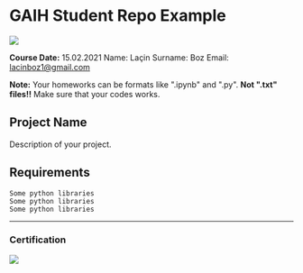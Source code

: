 # GAIH Student Repo Example
![](img/logo.png)

**Course Date:** 15.02.2021 
Name: Laçin
Surname: Boz
Email: lacinboz1@gmail.com  

**Note:** Your homeworks can be formats like ".ipynb" and ".py". **Not ".txt" files!!** Make sure that your codes works.  

## Project Name
Description of your project.

## Requirements
```
Some python libraries
Some python libraries
Some python libraries
```
---

### Certification
![](img/certificate_ex.png)

